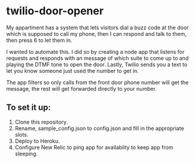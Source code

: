 # twilio-door-opener

My appartment has a system that lets visitors dial a buzz code at the door which is supposed to call my phone, then I can respond and talk to them, then press 6 to let them in. 

I wanted to automate this. I did so by creating a node app that listens for requests and responds with an message of which suite to come up to and playing the DTMF tone to open the door. Lastly, Twilio sends you a text to let you know someone just used the number to get in.

The app filters so only calls from the front door phone number will get the message, the rest will get forwarded directly to your number.

## To set it up:
1. Clone this repository.
2. Rename, sample_config.json to config.json and fill in the appropriate slots.
3. Deploy to Heroku.
4. Configure New Relic to ping app for availablity to keep app from sleeping.
